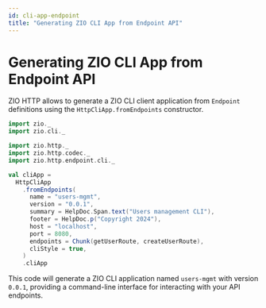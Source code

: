 ```yaml
---
id: cli-app-endpoint
title: "Generating ZIO CLI App from Endpoint API"
---
```


# Generating ZIO CLI App from Endpoint API

ZIO HTTP allows to generate a ZIO CLI client application from `Endpoint` definitions using the `HttpCliApp.fromEndpoints` constructor.

```scala mdoc:passthrough
import zio._
import zio.cli._

import zio.http._
import zio.http.codec._
import zio.http.endpoint.cli._

val cliApp =
  HttpCliApp
    .fromEndpoints(
      name = "users-mgmt",
      version = "0.0.1",
      summary = HelpDoc.Span.text("Users management CLI"),
      footer = HelpDoc.p("Copyright 2024"),
      host = "localhost",
      port = 8080,
      endpoints = Chunk(getUserRoute, createUserRoute),
      cliStyle = true,
    )
    .cliApp
```

This code will generate a ZIO CLI application named `users-mgmt` with version `0.0.1`, providing a command-line interface for interacting with your API endpoints.
